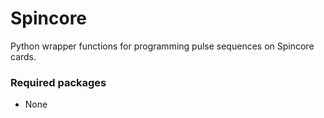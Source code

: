 # Spincore

Python wrapper functions for programming pulse sequences on Spincore cards.  

### Required packages

* None
